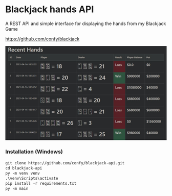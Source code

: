 # Blackjack hands API
A REST API and simple interface for displaying the hands from my Blackjack Game

https://github.com/confy/blackjack

![ui](promoimgdark.jpg)
### Installation (Windows)

```
git clone https://github.com/confy/blackjack-api.git
cd blackjack-api
py -m venv venv
.\venv\Scripts\activate
pip install -r requirements.txt
py -m main
```